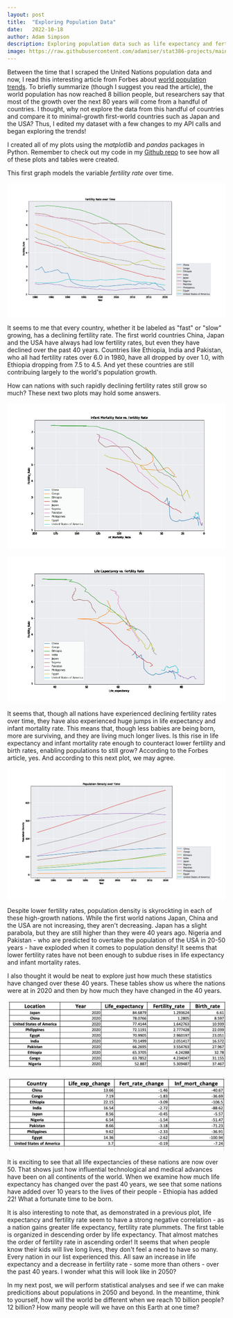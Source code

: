 ```yaml
---
layout: post
title:  "Exploring Population Data"
date:   2022-10-18
author: Adam Simpson
description: Exploring population data such as life expectancy and fertility rate in fast and slow-growing countries.
image: https://raw.githubusercontent.com/adamiser/stat386-projects/main/assets/images/worlddata.jpeg
---
```


Between the time that I scraped the United Nations population data and now, I read this interesting article from Forbes about [world population trends](https://www.forbes.com/sites/roberthart/2022/11/14/worlds-population-reaches-8-billion-this-week-heres-what-you-need-to-know/). To briefly summarize (though I suggest you read the article), the world population has now reached 8 billion people, but researchers say that most of the growth over the next 80 years will come from a handful of countries. I thought, why not explore the data from this handful of countries and compare it to minimal-growth first-world countries such as Japan and the USA? Thus, I edited my dataset with a few changes to my API calls and began exploring the trends!

I created all of my plots using the *matplotlib* and *pandas* packages in Python. Remember to check out my code in my [Github repo](https://github.com/adamiser/WebScraping) to see how all of these plots and tables were created.

This first graph models the variable *fertility rate* over time.

![Fertility Rate over Time](https://raw.githubusercontent.com/adamiser/stat386-projects/main/assets/images/fert_rate_over_time.jpeg)

It seems to me that every country, whether it be labeled as "fast" or "slow" growing, has a declining fertility rate. The first world countries China, Japan and the USA have always had low fertility rates, but even they have declined over the past 40 years. Countries like Ethiopia, India and Pakistan, who all had fertility rates over 6.0 in 1980, have all dropped by over 1.0, with Ethiopia dropping from 7.5 to 4.5. And yet these countries are still contribuing largely to the world's population growth. 

How can nations with such rapidly declining fertility rates still grow so much? These next two plots may hold some answers.

![Fertility Rate vs Infant Mortality Rate](https://raw.githubusercontent.com/adamiser/stat386-projects/main/assets/images/fert_rate_vs_inf_mort.jpeg)

![Fertility Rate vs Life Expectancy](https://raw.githubusercontent.com/adamiser/stat386-projects/main/assets/images/fert_rate_vs_life_exp.jpeg)

It seems that, though all nations have experienced declining fertility rates over time, they have also experienced huge jumps in life expectancy and infant mortality rate. This means that, though less babies are being born, more are surviving, and they are living much longer lives. Is this rise in life expectancy and infant mortality rate enough to counteract lower fertility and birth rates, enabling populations to still grow? According to the Forbes article, yes. And according to this next plot, we may agree.

![Population Density over Time](https://raw.githubusercontent.com/adamiser/stat386-projects/main/assets/images/pop_dens_over_time.jpeg)

Despite lower fertility rates, population density is skyrockting in each of these high-growth nations. While the first world nations Japan, China and the USA are not increasing, they aren't decreasing. Japan has a slight parabola, but they are still higher than they were 40 years ago. Nigeria and Pakistan - who are predicted to overtake the population of the USA in 20-50 years - have exploded when it comes to population density! It seems that lower fertility rates have not been enough to subdue rises in life expectancy and infant mortality rates.

I also thought it would be neat to explore just how much these statistics have changed over these 40 years. These tables show us where the nations were at in 2020 and then by how much they have changed in the 40 years.

![2020 Data](https://raw.githubusercontent.com/adamiser/stat386-projects/main/assets/images/2020_data.jpeg)

![Change](https://raw.githubusercontent.com/adamiser/stat386-projects/main/assets/images/change.jpeg)

It is exciting to see that all life expectancies of these nations are now over 50. That shows just how influential technological and medical advances have been on all continents of the world. When we examine how much life expectancy has changed over the past 40 years, we see that some nations have added over 10 years to the lives of their people - Ethiopia has added 22! What a fortunate time to be born.

It is also interesting to note that, as demonstrated in a previous plot, life expectancy and fertility rate seem to have a strong negative correlation - as a nation gains greater life expectancy, fertility rate plummets. The first table is organized in descending order by life expectancy. That almost matches the order of fertility rate in ascending order! It seems that when people know their kids will live long lives, they don't feel a need to have so many. Every nation in our list experienced this. All saw an increase in life expectancy and a decrease in fertility rate - some more than others - over the past 40 years. I wonder what this will look like in 2050?

In my next post, we will perform statistical analyses and see if we can make predicitions about populations in 2050 and beyond. In the meantime, think to yourself, how will the world be different when we reach 10 billion people? 12 billion? How many people will we have on this Earth at one time? 




